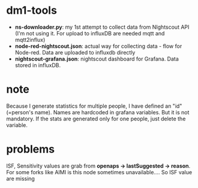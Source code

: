 # dm1-tools
* **ns-downloader.py**: my 1st attempt to collect data from NIghtscout API (I'm not using it. For upload to influxDB are needed mqtt and mqtt2influx)
* **node-red-nightscout.json**: actual way for collecting data - flow for Node-red. Data are uploaded to influxdb directly
* **nightscout-grafana.json**: nightscout dashboard for Grafana. Data stored in influxDB.
# note
Because I generate statistics for multiple people, I have defined an "id" (=person's name). Names are hardcoded in grafana variables. But it is not mandatory. If the stats are generated only for one people, just delete the variable.
# problems
ISF, Sensitivity values are grab from **openaps → lastSuggested → reason**. For some forks like AIMI is this node sometimes unavailable.... So ISF value are missing
